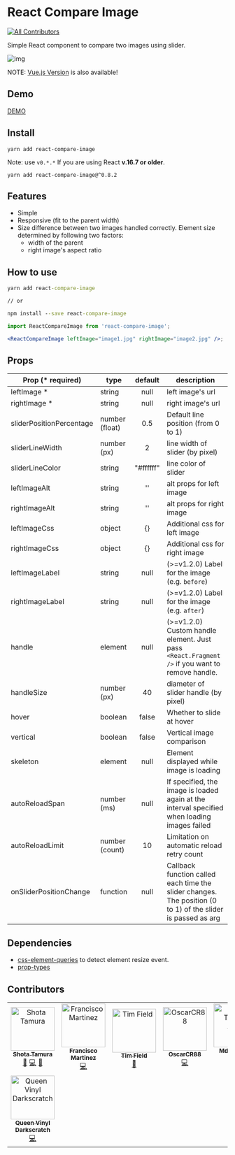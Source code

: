 # React Compare Image

[![All Contributors](https://img.shields.io/badge/all_contributors-8-orange.svg?style=flat-square)](#contributors-)

Simple React component to compare two images using slider.

![img](https://react-compare-image.yuuniworks.com/anime.gif)

NOTE: [Vue.js Version](https://github.com/junkboy0315/vue-compare-image) is also available!

## Demo

[DEMO](https://react-compare-image.yuuniworks.com/)

## Install

`yarn add react-compare-image`

Note: use `v0.*.*` If you are using React **v.16.7 or older**.

`yarn add react-compare-image@^0.8.2`

## Features

- Simple
- Responsive (fit to the parent width)
- Size difference between two images handled correctly. Element size determined by following two factors:
  - width of the parent
  - right image's aspect ratio

## How to use

```cmd
yarn add react-compare-image

// or

npm install --save react-compare-image
```

```jsx
import ReactCompareImage from 'react-compare-image';

<ReactCompareImage leftImage="image1.jpg" rightImage="image2.jpg" />;
```

## Props

| Prop (\* required)       | type           |  default  | description                                                                                                 |
| ------------------------ | -------------- | :-------: | ----------------------------------------------------------------------------------------------------------- |
| leftImage \*             | string         |   null    | left image's url                                                                                            |
| rightImage \*            | string         |   null    | right image's url                                                                                           |
| sliderPositionPercentage | number (float) |    0.5    | Default line position (from 0 to 1)                                                                         |
| sliderLineWidth          | number (px)    |     2     | line width of slider (by pixel)                                                                             |
| sliderLineColor          | string         | "#ffffff" | line color of slider                                                                                        |
| leftImageAlt             | string         |    ''     | alt props for left image                                                                                    |
| rightImageAlt            | string         |    ''     | alt props for right image                                                                                   |
| leftImageCss             | object         |    {}     | Additional css for left image                                                                               |
| rightImageCss            | object         |    {}     | Additional css for right image                                                                              |
| leftImageLabel           | string         |   null    | (>=v1.2.0) Label for the image (e.g. `before`)                                                              |
| rightImageLabel          | string         |   null    | (>=v1.2.0) Label for the image (e.g. `after`)                                                               |
| handle                   | element        |   null    | (>=v1.2.0) Custom handle element. Just pass `<React.Fragment />` if you want to remove handle.              |
| handleSize               | number (px)    |    40     | diameter of slider handle (by pixel)                                                                        |
| hover                    | boolean        |   false   | Whether to slide at hover                                                                                   |
| vertical                 | boolean        |   false   | Vertical image comparison                                                                                   |
| skeleton                 | element        |   null    | Element displayed while image is loading                                                                    |
| autoReloadSpan           | number (ms)    |   null    | If specified, the image is loaded again at the interval specified when loading images failed                |
| autoReloadLimit          | number (count) |    10     | Limitation on automatic reload retry count                                                                  |
| onSliderPositionChange   | function       |   null    | Callback function called each time the slider changes. The position (0 to 1) of the slider is passed as arg |

## Dependencies

- [css-element-queries](https://github.com/marcj/css-element-queries) to detect element resize event.
- [prop-types](https://www.npmjs.com/package/prop-types)

## Contributors

<!-- ALL-CONTRIBUTORS-LIST:START - Do not remove or modify this section -->
<!-- prettier-ignore-start -->
<!-- markdownlint-disable -->
<table>
  <tr>
    <td align="center"><a href="https://www.yuuniworks.com/"><img src="https://avatars0.githubusercontent.com/u/10986861?v=4" width="100px;" alt="Shota Tamura"/><br /><sub><b>Shota Tamura</b></sub></a><br /><a href="https://github.com/junkboy0315/react-compare-image/issues?q=author%3Ajunkboy0315" title="Bug reports">🐛</a> <a href="https://github.com/junkboy0315/react-compare-image/commits?author=junkboy0315" title="Code">💻</a> <a href="https://github.com/junkboy0315/react-compare-image/commits?author=junkboy0315" title="Documentation">📖</a></td>
    <td align="center"><a href="http://franciscomartinez.website"><img src="https://avatars1.githubusercontent.com/u/20175841?v=4" width="100px;" alt="Francisco Martinez"/><br /><sub><b>Francisco Martinez</b></sub></a><br /><a href="https://github.com/junkboy0315/react-compare-image/commits?author=francismartinez" title="Code">💻</a></td>
    <td align="center"><a href="https://github.com/tim-field"><img src="https://avatars3.githubusercontent.com/u/1326910?v=4" width="100px;" alt="Tim Field"/><br /><sub><b>Tim Field</b></sub></a><br /><a href="https://github.com/junkboy0315/react-compare-image/issues?q=author%3Atim-field" title="Bug reports">🐛</a></td>
    <td align="center"><a href="https://github.com/OscarCR88"><img src="https://avatars0.githubusercontent.com/u/42785228?v=4" width="100px;" alt="OscarCR88"/><br /><sub><b>OscarCR88</b></sub></a><br /><a href="https://github.com/junkboy0315/react-compare-image/commits?author=OscarCR88" title="Code">💻</a></td>
    <td align="center"><a href="https://github.com/tasnimAlam"><img src="https://avatars1.githubusercontent.com/u/22883823?v=4" width="100px;" alt="Md. Tasnim Alam"/><br /><sub><b>Md. Tasnim Alam</b></sub></a><br /><a href="https://github.com/junkboy0315/react-compare-image/commits?author=tasnimAlam" title="Code">💻</a></td>
    <td align="center"><a href="https://github.com/janedotbiz"><img src="https://avatars2.githubusercontent.com/u/5113432?v=4" width="100px;" alt="Jane Meredith"/><br /><sub><b>Jane Meredith</b></sub></a><br /><a href="https://github.com/junkboy0315/react-compare-image/commits?author=janedotbiz" title="Code">💻</a></td>
    <td align="center"><a href="https://github.com/teddywsi"><img src="https://avatars2.githubusercontent.com/u/49923665?v=4" width="100px;" alt="teddywsi"/><br /><sub><b>teddywsi</b></sub></a><br /><a href="https://github.com/junkboy0315/react-compare-image/commits?author=teddywsi" title="Code">💻</a></td>
  </tr>
  <tr>
    <td align="center"><a href="http://www.queengoob.org"><img src="https://avatars1.githubusercontent.com/u/5179191?v=4" width="100px;" alt="Queen Vinyl Darkscratch"/><br /><sub><b>Queen Vinyl Darkscratch</b></sub></a><br /><a href="https://github.com/junkboy0315/react-compare-image/commits?author=vinyldarkscratch" title="Code">💻</a></td>
  </tr>
</table>

<!-- markdownlint-enable -->
<!-- prettier-ignore-end -->
<!-- ALL-CONTRIBUTORS-LIST:END -->
